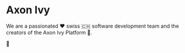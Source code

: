 # Axon Ivy

We are a passionated ❤️ swiss 🇨🇭 software development team and the creators of the Axon Ivy Platform 🌿.

🌿
